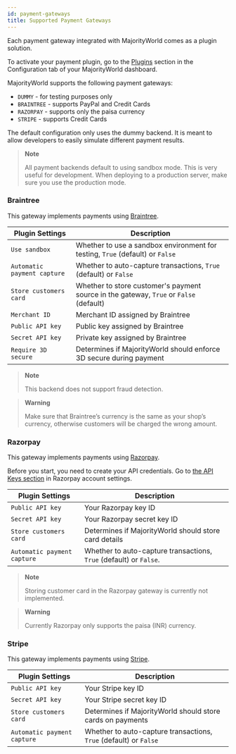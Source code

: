 ```yaml
---
id: payment-gateways
title: Supported Payment Gateways
---
```

Each payment gateway integrated with MajorityWorld comes as a plugin solution. 

To activate your payment plugin, go to the [Plugins](dashboard/configuration/plugins.md) section in the Configuration tab of your MajorityWorld dashboard.

MajorityWorld supports the following payment gateways:

- `DUMMY` - for testing purposes only
- `BRAINTREE` - supports PayPal and Credit Cards
- `RAZORPAY` - supports only the paisa currency
- `STRIPE` - supports Credit Cards

The default configuration only uses the dummy backend. It is meant to allow developers to easily simulate different payment results.

> **Note**
>
> All payment backends default to using sandbox mode. This is very useful for development. When deploying to a production server, make sure you use the production mode.

### Braintree 

This gateway implements payments using [Braintree](https://www.braintreepayments.com/).

| Plugin Settings | Description |
| --- | --- |
| `Use sandbox` | Whether to use a sandbox environment for testing, `True` (default) or `False` |
| `Automatic payment capture` | Whether to auto-capture transactions, `True` (default) or `False` |
| `Store customers card` | Whether to store customer's payment source in the gateway, `True` or `False` (default) |
| `Merchant ID` | Merchant ID assigned by Braintree |
| `Public API key` | Public key assigned by Braintree |
| `Secret API key` | Private key assigned by Braintree |
| `Require 3D secure` | Determines if MajorityWorld should enforce 3D secure during payment |

> **Note**
>
> This backend does not support fraud detection.

> **Warning**
>
> Make sure that Braintree’s currency is the same as your shop’s currency, otherwise customers will be charged the wrong amount.

### Razorpay

This gateway implements payments using [Razorpay](https://razorpay.com/).

Before you start, you need to create your API credentials. Go to [the API Keys section](https://dashboard.razorpay.com/#/app/keys) in Razorpay account settings.

| Plugin Settings | Description |
| --- | --- |
| `Public API key` | Your Razorpay key ID |
| `Secret API key` | Your Razorpay secret key ID |
| `Store customers card` | Determines if MajorityWorld should store card details |
| `Automatic payment capture` | Whether to auto-capture transactions, `True` (default) or `False`. |

> **Note**
> 
> Storing customer card in the Razorpay gateway is currently not implemented. 


> **Warning**
>
> Currently Razorpay only supports the paisa (INR) currency.

### Stripe

This gateway implements payments using [Stripe](https://stripe.com/).

| Plugin Settings | Description |
| --- | --- |
| `Public API key` | Your Stripe key ID |
| `Secret API key` | Your Stripe secret key ID |
| `Store customers card` | Determines if MajorityWorld should store cards on payments |
| `Automatic payment capture` | Whether to auto-capture transactions, `True` (default) or `False` |

